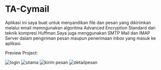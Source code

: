 # TA-Cymail

Aplikasi ini saya buat untuk menyandikan file dan pesan yang dikirimkan melalui email memngunakan algoritma Advanced Encryption Standard dan teknik kompresi Huffman.Saya juga menggunakan SMTP Mail dan IMAP Server dalam pengiriman pesan maupun penerimaan inbox yang masuk ke aplikasi.

Preview Project:

![login](https://user-images.githubusercontent.com/33642253/103503745-db327280-4e87-11eb-975e-e86d7ae2bb1e.PNG)
![utama](https://user-images.githubusercontent.com/33642253/103503752-e2f21700-4e87-11eb-9aec-02bea2951367.PNG)
![kirim pesan](https://user-images.githubusercontent.com/33642253/103503764-ee454280-4e87-11eb-8e23-7a7098438a16.PNG)
![detailpesan](https://user-images.githubusercontent.com/33642253/103503767-f309f680-4e87-11eb-9d7a-1cc2bdeea608.PNG)


